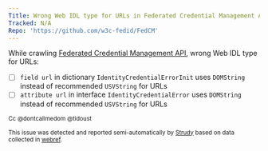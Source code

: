 ```yaml
---
Title: Wrong Web IDL type for URLs in Federated Credential Management API
Tracked: N/A
Repo: 'https://github.com/w3c-fedid/FedCM'
---
```


While crawling [Federated Credential Management API](https://w3c-fedid.github.io/FedCM/), wrong Web IDL type for URLs:
* [ ] `field url` in dictionary `IdentityCredentialErrorInit` uses `DOMString` instead of recommended `USVString` for URLs
* [ ] `attribute url` in interface `IdentityCredentialError` uses `DOMString` instead of recommended `USVString` for URLs

<sub>Cc @dontcallmedom @tidoust</sub>

<sub>This issue was detected and reported semi-automatically by [Strudy](https://github.com/w3c/strudy/) based on data collected in [webref](https://github.com/w3c/webref/).</sub>

